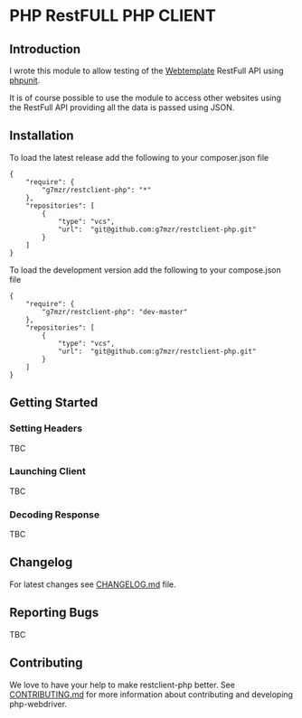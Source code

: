 # PHP RestFULL PHP CLIENT

## Introduction

I wrote this module to allow testing of the [Webtemplate](https://github.com/g7mzr/webtemplate)
RestFull API using [phpunit](https://phpunit.de/).

It is of course possible to use the module to access other websites using the RestFull
API providing all the data is passed using JSON.

## Installation

To load the latest release add the following to your composer.json file

    {
        "require": {
            "g7mzr/restclient-php": "*"
        },
        "repositories": [
            {
                "type": "vcs",
                "url":  "git@github.com:g7mzr/restclient-php.git"
            }
        ]
    }

To load the development version add the following to your compose.json file

    {
        "require": {
            "g7mzr/restclient-php": "dev-master"
        },
        "repositories": [
            {
                "type": "vcs",
                "url":  "git@github.com:g7mzr/restclient-php.git"
            }
        ]
    }

## Getting Started

### Setting Headers
TBC

### Launching Client
TBC

### Decoding Response
TBC

## Changelog
For latest changes see [CHANGELOG.md](CHANGELOG.md) file.

## Reporting Bugs
TBC

## Contributing
We love to have your help to make restclient-php better. See [CONTRIBUTING.md](CONTRIBUTING.md) for more information about contributing and developing php-webdriver.
